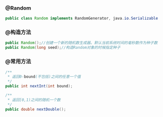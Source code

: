 ### @Random

```java
public class Random implements RandomGenerator, java.io.Serializable
```

### @构造方法

```java
public Random();//创建一个新的随机数生成器。默认当前系统时间的毫秒数作为种子数
public Random(long seed);//构造Random对象的时候指定种子
```

### @常用方法

```java
/**
 * 返回0-bound(不包括)之间的任意一个值
 */
public int nextInt(int bound);

/**
 * 返回[0,1)之间的随机一个数
 */
public double nextDouble();
```


